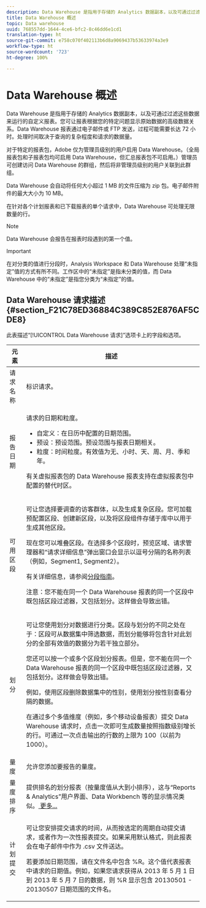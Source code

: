 ```yaml
---
description: Data Warehouse 是指用于存储的 Analytics 数据副本，以及可通过过滤这些数据来运行的自定义报表。您可让报表根据您的特定问题显示原始数据的高级数据关系。Data Warehouse 报表通过电子邮件或 FTP 发送，过程可能需要长达 72 小时。处理时间取决于查询的复杂程度和请求的数据量。
title: Data Warehouse 概述
topic: Data warehouse
uuid: 768557dd-1644-4ce6-bfc2-8c46dd6e1cd1
translation-type: ht
source-git-commit: e758c070f402113b6d8a9069437b53633974a3e9
workflow-type: ht
source-wordcount: '723'
ht-degree: 100%

---
```



# Data Warehouse 概述

Data Warehouse 是指用于存储的 Analytics 数据副本，以及可通过过滤这些数据来运行的自定义报表。您可让报表根据您的特定问题显示原始数据的高级数据关系。Data Warehouse 报表通过电子邮件或 FTP 发送，过程可能需要长达 72 小时。处理时间取决于查询的复杂程度和请求的数据量。

对于特定的报表包，Adobe 仅为管理员级别的用户启用 Data Warehouse。（全局报表包和子报表包均可启用 Data Warehouse，但汇总报表包不可启用。）管理员可创建访问 Data Warehouse 的群组，然后将非管理员级别的用户关联到此群组。

Data Warehouse 会自动将任何大小超过 1 MB 的文件压缩为 zip 包。电子邮件附件的最大大小为 10 MB。

在针对各个计划报表和已下载报表的单个请求中，Data Warehouse 可处理无限数量的行。

>[!NOTE]
>
>Data Warehouse 会报告在报表时段遇到的第一个值。

>[!IMPORTANT]
>
>在对分类的值进行分段时，Analysis Workspace 和 Data Warehouse 处理“未指定”值的方式有所不同。工作区中的“未指定”是指未分类的值，而 Data Warehouse 中的“未指定”是指您分类为“未指定”的值。

## Data Warehouse 请求描述 {#section_F21C78ED36884C389C852E876AF5CDE8}

此表描述“[!UICONTROL Data Warehouse 请求]”选项卡上的字段和选项。

<table id="table_7325A2466866460E8B0AF7D696152713"> 
 <thead> 
  <tr> 
   <th colname="col1" class="entry"> 元素 </th> 
   <th colname="col2" class="entry"> 描述 </th> 
  </tr> 
 </thead>
 <tbody> 
  <tr> 
   <td colname="col1"> <span class="wintitle"> 请求名称</span> </td> 
   <td colname="col2"> 标识请求。 </td> 
  </tr> 
  <tr> 
   <td colname="col1"> <span class="wintitle"> 报告日期</span> </td> 
   <td colname="col2"> <p>请求的日期和粒度。 </p> 
    <ul id="ul_C00F4529BD9E4113B517A61751B1DD5C"> 
     <li id="li_4D7C26812DF94ED7B64F985309541F46"> <span class="wintitle">自定义</span>：在日历中配置的日期范围。 </li> 
     <li id="li_2B272087006847148A936350D1B2D523"> <span class="wintitle">预设</span>：预设范围。预设范围与报表日期相关。 </li> 
     <li id="li_745989965BB94D489FF7046587E13C42"> <span class="wintitle">粒度</span>：时间粒度。有效值为无、小时、天、周、月、季和年。 </li> 
    </ul> <p>有关虚拟报表包的 Data Warehouse 报表支持在虚拟报表包中配置的替代时区。 </p> </td> 
  </tr> 
  <tr> 
   <td colname="col1"> <span class="wintitle"> 可用区段</span> </td> 
   <td colname="col2"> <p>可让您选择要调查的访客群体，以及生成复杂区段。您可加载预配置区段、创建新区段，以及将区段组件存储于库中以用于生成其他区段。 </p> <p>现在您可以堆叠区段。在选择多个区段时，预览区域、请求管理器和“请求详细信息”弹出窗口会显示以逗号分隔的名称列表（例如，Segment1, Segment2）。 </p> <p>有关详细信息，请参阅<a href="/help/components/segmentation/seg-home.md">分段指南</a>。 </p> <p>注意：您不能在同一个 Data Warehouse 报表的同一个区段中既包括区段过滤器，又包括划分。这样做会导致出错。 </p> </td> 
  </tr> 
  <tr> 
   <td colname="col1"> <span class="wintitle"> 划分</span> </td> 
   <td colname="col2"> <p>可让您使用划分对数据进行分类。区段与划分的不同之处在于：区段可从数据集中筛选数据，而划分能够将包含针对此划分的全部有效值的数据分为若干独立部分。 </p> 您还可以按一个或多个区段划分报表。但是，您不能在同一个 Data Warehouse 报表的同一个区段中既包括区段过滤器，又包括划分。这样做会导致出错。 <p> 例如，使用区段删除数据集中的性别，使用划分按性别查看分隔的数据。 </p> <p>在通过多个多值维度（例如，多个移动设备报表）提交 Data Warehouse 请求时，点击一次即可生成数量按照指数级别增长的行。可通过一次点击输出的行数的上限为 100（以前为 1000）。 </p> </td> 
  </tr> 
  <tr> 
   <td colname="col1"> <span class="wintitle"> 量度</span> </td> 
   <td colname="col2">允许您添加要报告的量度。 </td> 
  </tr> 
  <tr> 
   <td colname="col1"><span class="wintitle"> 量度排序</span> </td> 
   <td colname="col2">提供排名的划分报表（按量度值从大到小排序），这与“Reports &amp; Analytics”用户界面、Data Workbench 等的显示情况类似。<a href="/help/export/data-warehouse/sorting-by-metric.md"  > 更多...</a> </td> 
  </tr> 
  <tr> 
   <td colname="col1"> <span class="wintitle"> 计划提交</span> </td> 
   <td colname="col2"> <p>可让您安排提交请求的时间，从而按选定的周期自动提交请求，或者作为一次性报表提交。如果采用默认格式，则此报表会在电子邮件中作为 .csv 文件送达。 </p> <p>若要添加日期范围，请在文件名中包含 <span class="filepath">%R</span>。这个值代表报表中请求的日期值。例如，如果您请求获得从 2013 年 5 月 1 日到 2013 年 5 月 7 日的数据，则 <span class="filepath">%R</span> 显示包含 20130501 - 20130507 日期范围的文件名。 </p> </td> 
  </tr> 
 </tbody> 
</table>

